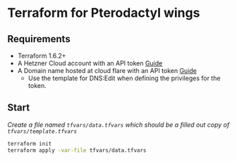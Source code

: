 # Terraform for Pterodactyl wings

## Requirements

* Terraform 1.6.2+
* A Hetzner Cloud account with an API token [Guide](https://docs.hetzner.com/cloud/api/getting-started/generating-api-token/)
* A Domain name hosted at cloud flare with an API token [Guide](https://developers.cloudflare.com/fundamentals/api/get-started/create-token/)
  * Use the template for DNS:Edit when defining the privileges for the token.

## Start

*Create a file named `tfvars/data.tfvars` which should be a filled out copy of `tfvars/template.tfvars`*

```bash
terraform init
terraform apply -var-file tfvars/data.tfvars
```
